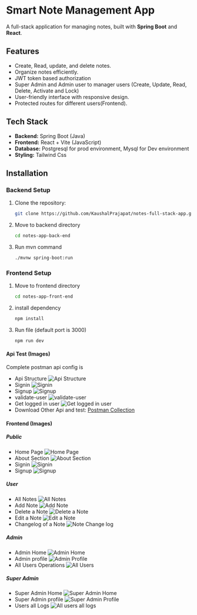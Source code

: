 # Smart Note Management App

<!-- Description -->

A full-stack application for managing notes, built with **Spring Boot** and **React**.

## Features

- Create, Read, update, and delete notes.
- Organize notes efficiently.
- JWT token based authorization
- Super Admin and Admin user to manager users (Create, Update, Read, Delete, Activate and Lock)
- User-friendly interface with responsive design.
- Protected routes for different users(Frontend).

## Tech Stack

- **Backend:** Spring Boot (Java)
- **Frontend:** React + Vite (JavaScript)
- **Database:** Postgresql for prod environment, Mysql for Dev environment
- **Styling:** Tailwind Css

## Installation

### Backend Setup

1. Clone the repository:
   ```bash
   git clone https://github.com/KaushalPrajapat/notes-full-stack-app.git
   ```
2. Move to backend directory
   ```bash
   cd notes-app-back-end
   ```
3. Run mvn command
   ```bash
   ./mvnw spring-boot:run
   ```

### Frontend Setup

1. Move to frontend directory
   ```bash
   cd notes-app-front-end
   ```
2. install dependency
   ```bash
   npm install
   ```
3. Run file (default port is 3000)
   ```bash
   npm run dev
   ```

#### Api Test (Images)

Complete postman api config is

- Api Structure ![Api Structure](assets/images/api_structure.png)
- Signin ![Signin](assets/images/signin.png)
- Signup ![Signup](assets/images/signup.png)
- validate-user ![validate-user](assets/images/validate-user.png)
- Get logged in user ![Get logged in user](assets/images/user.png)
- Download Other Api and test: [Postman Collection](assets/zip/NOTEAPP_POSTMAN.zip)

#### Frontend (Images)

##### Public

- Home Page ![Home Page](assets/images/frontend/basic/home.png)
- About Section ![About Section](assets/images/frontend/basic/aboutme.png)
- Signin ![Signin](assets/images/frontend/basic/signin.png)
- Signup ![Signup](assets/images/frontend/basic/signup.png)

##### User

- All Notes ![All Notes](assets/images/frontend/user/notes.png)
- Add Note ![Add Note](assets/images/frontend/user/addnote.png)
- Delete a Note ![Delete a Note](assets/images/frontend/user/deletenote.png)
- Edit a Note ![Edit a Note](assets/images/frontend/user/editnote.png)
- Changelog of a Note ![Note Change log](assets/images/frontend/user/notechangelog.png)

##### Admin

- Admin Home ![Admin Home](assets/images/frontend/admin/admin_home.png)
- Admin profile ![Admin Profile](assets/images/frontend/admin/admin_profile.png)
- All Users Operations ![All Users](assets/images/frontend/admin/all_user.png)

##### Super Admin

- Super Admin Home ![Super Admin Home](assets/images/frontend/admin/su_home.png)
- Super Admin profile ![Super Admin Profile](assets/images/frontend/admin/su_profile.png)
- Users all Logs ![All users all logs](assets/images/frontend/admin/su_all_logs_all_users.png)